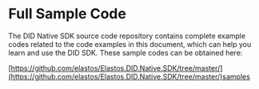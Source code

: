 # Full Sample Code

The DID Native SDK source code repository contains complete example codes related to the code examples in this document, which can help you learn and use the DID SDK. These sample codes can be obtained here:

[https://github.com/elastos/Elastos.DID.Native.SDK/tree/master/](https://github.com/elastos/Elastos.DID.Native.SDK/tree/master/)samples
